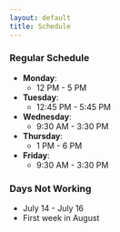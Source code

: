 ```yaml
---
layout: default
title: Schedule
---
```


### Regular Schedule

* **Monday**:
  * 12 PM - 5 PM
* **Tuesday**:
  * 12:45 PM - 5:45 PM
* **Wednesday**:
  * 9:30 AM - 3:30 PM
* **Thursday**:
  * 1 PM - 6 PM
* **Friday**:
  * 9:30 AM - 3:30 PM

### Days Not Working
  * July 14 - July 16
  * First week in August
